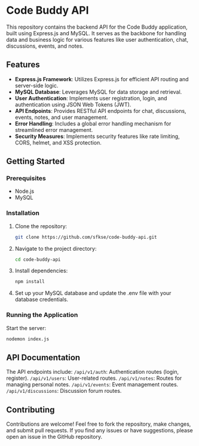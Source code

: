 # Code Buddy API

This repository contains the backend API for the Code Buddy application, built using Express.js and MySQL. It serves as the backbone for handling data and business logic for various features like user authentication, chat, discussions, events, and notes.

## Features

- **Express.js Framework**: Utilizes Express.js for efficient API routing and server-side logic.
- **MySQL Database**: Leverages MySQL for data storage and retrieval.
- **User Authentication**: Implements user registration, login, and authentication using JSON Web Tokens (JWT).
- **API Endpoints**: Provides RESTful API endpoints for chat, discussions, events, notes, and user management.
- **Error Handling**: Includes a global error handling mechanism for streamlined error management.
- **Security Measures**: Implements security features like rate limiting, CORS, helmet, and XSS protection.

## Getting Started

### Prerequisites

- Node.js
- MySQL

### Installation

1. Clone the repository:
   ```bash
   git clone https://github.com/sfkse/code-buddy-api.git
   ```
2. Navigate to the project directory:
   ```bash
   cd code-buddy-api
   ```
3. Install dependencies:
   ```bash
   npm install
   ```
4. Set up your MySQL database and update the .env file with your database credentials.

### Running the Application

Start the server:

```bash
nodemon index.js
```

## API Documentation

The API endpoints include:
`/api/v1/auth`: Authentication routes (login, register).
`/api/v1/users`: User-related routes.
`/api/v1/notes`: Routes for managing personal notes.
`/api/v1/events`: Event management routes.
`/api/v1/discussions`: Discussion forum routes.

## Contributing

Contributions are welcome! Feel free to fork the repository, make changes, and submit pull requests. If you find any issues or have suggestions, please open an issue in the GitHub repository.
